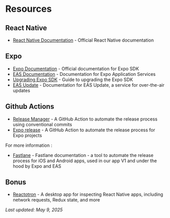 # Resources

## React Native

- [React Native Documentation](https://reactnative.dev/docs/getting-started) - Official React Native documentation

## Expo

- [Expo Documentation](https://docs.expo.dev/) - Official documentation for Expo SDK
- [EAS Documentation](https://docs.expo.dev/eas/) - Documentation for Expo Application Services
- [Upgrading Expo SDK](https://docs.expo.dev/workflow/upgrading-expo-sdk-walkthrough/) - Guide to upgrading the Expo SDK
- [EAS Update](https://docs.expo.dev/eas-update/introduction/) - Documentation for EAS Update, a service for over-the-air updates

## Github Actions

- [Release Manager](https://github.com/TriPSs/conventional-changelog-action/tree/v3/) - A GitHub Action to automate the release process using conventional commits
- [Expo release](https://github.com/expo/expo-github-action/tree/v8/) - A GitHub Action to automate the release process for Expo projects

For more information :

- [Fastlane](https://docs.fastlane.tools/) - Fastlane documentation - a tool to automate the release process for iOS and Android apps, used in our app V1 and under the hood by Expo and EAS

## Bonus

- [Reactotron](https://docs.infinite.red/reactotron/) - A desktop app for inspecting React Native apps, including network requests, Redux state, and more

_Last updated: May 9, 2025_
